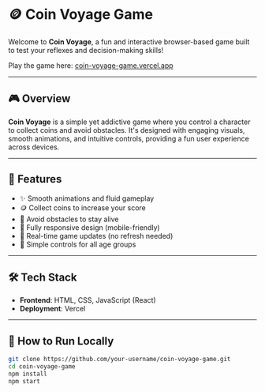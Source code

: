 
# 🪙 Coin Voyage Game

Welcome to **Coin Voyage**, a fun and interactive browser-based game built to test your reflexes and decision-making skills!

Play the game here: [coin-voyage-game.vercel.app](https://coin-voyage-game.vercel.app/)

---

## 🎮 Overview

**Coin Voyage** is a simple yet addictive game where you control a character to collect coins and avoid obstacles. It's designed with engaging visuals, smooth animations, and intuitive controls, providing a fun user experience across devices.

---

## 🚀 Features

- ✨ Smooth animations and fluid gameplay  
- 🪙 Collect coins to increase your score  
- 🚧 Avoid obstacles to stay alive  
- 📱 Fully responsive design (mobile-friendly)  
- 🔄 Real-time game updates (no refresh needed)  
- 🧠 Simple controls for all age groups

---

## 🛠️ Tech Stack

- **Frontend**: HTML, CSS, JavaScript (React)  
- **Deployment**: Vercel

---

## 🧾 How to Run Locally

```bash
git clone https://github.com/your-username/coin-voyage-game.git
cd coin-voyage-game
npm install
npm start

 
 

